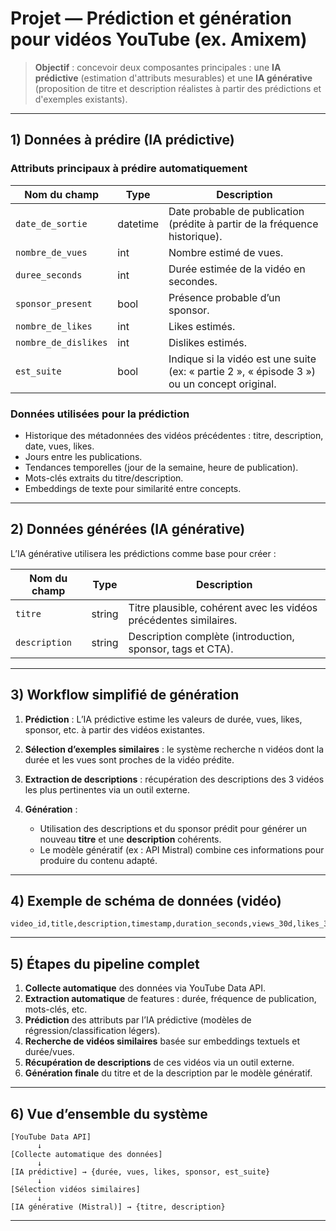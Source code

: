 # Projet — Prédiction et génération pour vidéos YouTube (ex. Amixem)

> **Objectif** : concevoir deux composantes principales : une **IA prédictive** (estimation d'attributs mesurables) et une **IA générative** (proposition de titre et description réalistes à partir des prédictions et d'exemples existants).
---
## 1) Données à prédire (IA prédictive)

### Attributs principaux à prédire automatiquement

| Nom du champ             | Type     | Description                                                                                 |
| ------------------------ | -------- | ------------------------------------------------------------------------------------------- |
| `date_de_sortie`         | datetime | Date probable de publication (prédite à partir de la fréquence historique).                 |
| `nombre_de_vues`     | int      | Nombre estimé de vues.                                                       |
| `duree_seconds`          | int      | Durée estimée de la vidéo en secondes.                                                      |
| `sponsor_present`        | bool     | Présence probable d’un sponsor.                                                             |
| `nombre_de_likes`    | int      | Likes estimés.                                                               |
| `nombre_de_dislikes` | int      | Dislikes estimés.                                                            |
| `est_suite`              | bool     | Indique si la vidéo est une suite (ex: « partie 2 », « épisode 3 ») ou un concept original. |

### Données utilisées pour la prédiction

* Historique des métadonnées des vidéos précédentes : titre, description, date, vues, likes.
* Jours entre les publications.
* Tendances temporelles (jour de la semaine, heure de publication).
* Mots-clés extraits du titre/description.
* Embeddings de texte pour similarité entre concepts.

---

## 2) Données générées (IA générative)

L’IA générative utilisera les prédictions comme base pour créer :

| Nom du champ  | Type   | Description                                                       |
| ------------- | ------ | ----------------------------------------------------------------- |
| `titre`       | string | Titre plausible, cohérent avec les vidéos précédentes similaires. |
| `description` | string | Description complète (introduction, sponsor, tags et CTA).        |

---

## 3) Workflow simplifié de génération

1. **Prédiction** : L’IA prédictive estime les valeurs de durée, vues, likes, sponsor, etc. à partir des vidéos existantes.
2. **Sélection d’exemples similaires** : le système recherche n vidéos dont la durée et les vues sont proches de la vidéo prédite.
3. **Extraction de descriptions** : récupération des descriptions des 3 vidéos les plus pertinentes via un outil externe.
4. **Génération** :

   * Utilisation des descriptions et du sponsor prédit pour générer un nouveau **titre** et une **description** cohérents.
   * Le modèle génératif (ex : API Mistral) combine ces informations pour produire du contenu adapté.

---

## 4) Exemple de schéma de données (vidéo)

```csv
video_id,title,description,timestamp,duration_seconds,views_30d,likes_30d,dislikes_30d,sponsor_present,est_suite
```

---

## 5) Étapes du pipeline complet

1. **Collecte automatique** des données via YouTube Data API.
2. **Extraction automatique** de features : durée, fréquence de publication, mots-clés, etc.
3. **Prédiction** des attributs par l’IA prédictive (modèles de régression/classification légers).
4. **Recherche de vidéos similaires** basée sur embeddings textuels et durée/vues.
5. **Récupération de descriptions** de ces vidéos via un outil externe.
6. **Génération finale** du titre et de la description par le modèle génératif.

---

## 6) Vue d’ensemble du système

```
[YouTube Data API]
      ↓
[Collecte automatique des données]
      ↓
[IA prédictive] → {durée, vues, likes, sponsor, est_suite}
      ↓
[Sélection vidéos similaires]
      ↓
[IA générative (Mistral)] → {titre, description}
```

---
